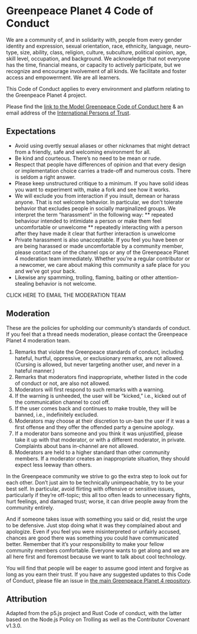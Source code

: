 # Greenpeace Planet 4 Code of Conduct

We are a community of, and in solidarity with, people from every gender identity and expression, sexual orientation, race, ethnicity, language, neuro-type, size, ability, class, religion, culture, subculture, political opinion, age, skill level, occupation, and background. We acknowledge that not everyone has the time, financial means, or capacity to actively participate, but we recognize and encourage involvement of all kinds. We facilitate and foster access and empowerment. We are all learners. 

This Code of Conduct applies to every environment and platform relating to the Greenpeace Planet 4 project.

Please find the [link to the Model Greenpeace Code of Conduct here](https://drive.google.com/file/d/18BvOe-2hIuRAfNvKNX5nuOnxIPwzONKj/view) & an email address of the [International Persons of Trust](conduct@greenpeace.org). 

## Expectations

* Avoid using overtly sexual aliases or other nicknames that might detract from a friendly, safe and welcoming environment for all.
* Be kind and courteous. There’s no need to be mean or rude.
* Respect that people have differences of opinion and that every design or implementation choice carries a trade-off and numerous costs. There is seldom a right answer.
* Please keep unstructured critique to a minimum. If you have solid ideas you want to experiment with, make a fork and see how it works.
* We will exclude you from interaction if you insult, demean or harass anyone. That is not welcome behavior. In particular, we don’t tolerate behavior that excludes people in socially marginalized groups. We interpret the term “harassment” in the following way:
** repeated behaviour intended to intimidate a person or make them feel uncomfortable or unwelcome
** repeatedly interacting with a person after they have made it clear that further interaction is unwelcome
* Private harassment is also unacceptable. If you feel you have been or are being harassed or made uncomfortable by a community member, please contact one of the channel ops or any of the Greenpeace Planet 4 moderation team immediately. Whether you’re a regular contributor or a newcomer, we care about making this community a safe place for you and we’ve got your back.
* Likewise any spamming, trolling, flaming, baiting or other attention-stealing behavior is not welcome.

CLICK HERE TO EMAIL THE MODERATION TEAM 

## Moderation

These are the policies for upholding our community’s standards of conduct. If you feel that a thread needs moderation, please contact the Greenpeace Planet 4 moderation team. 
1. Remarks that violate the Greenpeace standards of conduct, including hateful, hurtful, oppressive, or exclusionary remarks, are not allowed. (Cursing is allowed, but never targeting another user, and never in a hateful manner.)
2. Remarks that moderators find inappropriate, whether listed in the code of conduct or not, are also not allowed.
3. Moderators will first respond to such remarks with a warning.
4. If the warning is unheeded, the user will be “kicked,” i.e., kicked out of the communication channel to cool off.
5. If the user comes back and continues to make trouble, they will be banned, i.e., indefinitely excluded.
6. Moderators may choose at their discretion to un-ban the user if it was a first offense and they offer the offended party a genuine apology.
7. If a moderator bans someone and you think it was unjustified, please take it up with that moderator, or with a different moderator, in private. Complaints about bans in-channel are not allowed.
8. Moderators are held to a higher standard than other community members. If a moderator creates an inappropriate situation, they should expect less leeway than others.

In the Greenpeace community we strive to go the extra step to look out for each other. Don’t just aim to be technically unimpeachable, try to be your best self. In particular, avoid flirting with offensive or sensitive issues, particularly if they’re off-topic; this all too often leads to unnecessary fights, hurt feelings, and damaged trust; worse, it can drive people away from the community entirely.

And if someone takes issue with something you said or did, resist the urge to be defensive. Just stop doing what it was they complained about and apologize. Even if you feel you were misinterpreted or unfairly accused, chances are good there was something you could have communicated better. Remember that it’s your responsibility to make your fellow community members comfortable. Everyone wants to get along and we are all here first and foremost because we want to talk about cool technology. 

You will find that people will be eager to assume good intent and forgive as long as you earn their trust.
If you have any suggested updates to this Code of Conduct, please file an issue in [the main Greenpeace Planet 4 repository](https://github.com/greenpeace/planet4/issues).

## Attribution
Adapted from the p5.js project and Rust Code of conduct, with the latter based on the Node.js Policy on Trolling as well as the Contributor Covenant v1.3.0.

